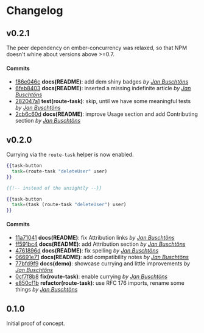 Changelog
=========

## v0.2.1

The peer dependency on ember-concurrency was relaxed, so that NPM doesn't whine about versions above >=0.7.

#### Commits

- [f86e046c](https://github.com/buschtoens/ember-route-task-helper/commit/f86e046c0d957d94f407d08c45ac86963f15995f) **docs(README)**: add dem shiny badges *by [Jan Buschtöns](https://github.com/buschtoens)*
- [6feb8403](https://github.com/buschtoens/ember-route-task-helper/commit/6feb84035033310f716f4a081dcecd28f90520c4) **docs(README)**: inserted a missing indefinite article *by [Jan Buschtöns](https://github.com/buschtoens)*
- [282047a1](https://github.com/buschtoens/ember-route-task-helper/commit/282047a1a80d4eef37388ae7a2123eaf26cc2ae7) **test(route-task)**: skip, until we have some meaningful tests *by [Jan Buschtöns](https://github.com/buschtoens)*
- [2cb6c60d](https://github.com/buschtoens/ember-route-task-helper/commit/2cb6c60dbcc5fd6c397f43e529a1a5f85524f296) **docs(README)**: improve Usage section and add Contributing section *by [Jan Buschtöns](https://github.com/buschtoens)*

## v0.2.0

Currying via the `route-task` helper is now enabled.

```hbs
{{task-button
  task=(route-task "deleteUser" user)
}}

{{!-- instead of the unsightly --}}

{{task-button
  task=(task (route-task "deleteUser") user)
}}
```

#### Commits

- [11a71041](https://github.com/buschtoens/ember-route-task-helper/commit/11a71041d91da8d73430cc1d417c490734c2cb5d) **docs(README)**: fix Attribution links *by [Jan Buschtöns](https://github.com/buschtoens)*
- [ff591bc4](https://github.com/buschtoens/ember-route-task-helper/commit/ff591bc4bf85c982f35ca9cc1983b98c11311660) **docs(README)**: add Attribution section *by [Jan Buschtöns](https://github.com/buschtoens)*
- [4761896d](https://github.com/buschtoens/ember-route-task-helper/commit/4761896d2bf3ef8cb902c0154a57748325bc5e3c) **docs(README)**: fix spelling *by [Jan Buschtöns](https://github.com/buschtoens)*
- [06691e71](https://github.com/buschtoens/ember-route-task-helper/commit/06691e7139740f23e91a5ebecc76e262209d6d8c) **docs(README)**: add compatibility notes *by [Jan Buschtöns](https://github.com/buschtoens)*
- [77bfd9f9](https://github.com/buschtoens/ember-route-task-helper/commit/77bfd9f9aa1c70ec0e7a2ebe3ec82ddb6a993161) **docs(demo)**: showcase currying and little improvements *by [Jan Buschtöns](https://github.com/buschtoens)*
- [0cf7f8b8](https://github.com/buschtoens/ember-route-task-helper/commit/0cf7f8b80931c689418e86fadb90242f06206cde) **fix(route-task)**: enable currying *by [Jan Buschtöns](https://github.com/buschtoens)*
- [e850cf1b](https://github.com/buschtoens/ember-route-task-helper/commit/e850cf1b254e8d30fd34c6cb8e11f933e21eb65d) **refactor(route-task)**: use RFC 176 imports, rename some things *by [Jan Buschtöns](https://github.com/buschtoens)*

## 0.1.0

Initial proof of concept.
